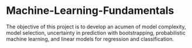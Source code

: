# Machine-Learning-Fundamentals
The objective of this project is to develop an acumen of model complexity, model selection, uncertainty in prediction with bootstrapping, probabilistic machine learning, and linear models for regression and classification.
